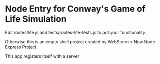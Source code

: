 # Node Entry for Conway's Game of Life Simulation

Edit routes/life.js and tests/routes-life-tests.js to put your functionality.

Otherwise this is an empty shell project created by WebStorm > New Node Express Project.

This app registers itself with a server